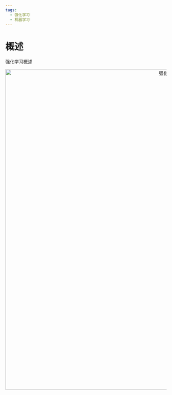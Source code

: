 ```yaml
---
tags:
  - 强化学习
  - 机器学习
---
```


# 概述

强化学习概述

<div align="center">
  <img src="/images/machine_learning/reinforcement_learning/0/rl.png" width="1000" alt="强化学习"/>
</div>
